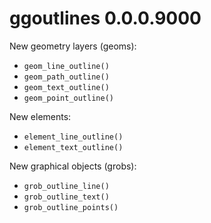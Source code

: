 # ggoutlines 0.0.0.9000

New geometry layers (geoms):

* `geom_line_outline()`
* `geom_path_outline()`
* `geom_text_outline()`
* `geom_point_outline()`

New elements:

* `element_line_outline()`
* `element_text_outline()`

New graphical objects (grobs):

* `grob_outline_line()`
* `grob_outline_text()`
* `grob_outline_points()`
